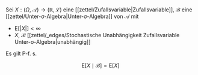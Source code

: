 Sei $X : (\Omega, \mathcal{A}) \to (\mathbb{R}, \mathcal{L})$ eine [[zettel/Zufallsvariable|Zufallsvariable]], $\mathcal{B}$ eine [[zettel/Unter-σ-Algebra|Unter-σ-Algebra]] von $\mathcal{A}$ mit
- $\text{E}[|X|] \lt \infty$
- $X$, $\mathcal{B}$ [[zettel/_edges/Stochastische Unabhängigkeit Zufallsvariable Unter-σ-Algebra|unabhängig]]

Es gilt P-f. s.

$$
	\text{E}[X \mid \mathcal{B}] = \text{E}[X]
$$